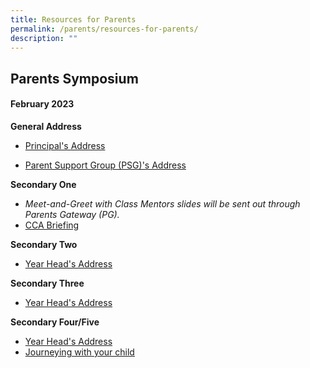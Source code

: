 ```yaml
---
title: Resources for Parents
permalink: /parents/resources-for-parents/
description: ""
---
```

## Parents Symposium 

#### February 2023

**General Address**

* [Principal's Address](https://drive.google.com/file/d/1XEBxVJMO5_Mvw9DLImW3-zFi6BJ9tbNK/view?usp=sharing)

* [Parent Support Group (PSG)'s Address](https://drive.google.com/file/d/10aXBTow5VK30KUUf0n4nTaM1yVak1ryl/view?usp=sharing)

**Secondary One**
* *Meet-and-Greet with Class Mentors slides will be sent out through Parents Gateway (PG).*
* [CCA Briefing ](https://drive.google.com/file/d/13zFyiG5HAi0nwNW_adNHYPm-DR_B3jUA/view?usp=sharing)

**Secondary Two**

* [Year Head's Address](https://drive.google.com/file/d/1vs-W1utBMtzsBPNsz9PZ9NYJx3oar5EQ/view?usp=sharing)

**Secondary Three**
* [Year Head's Address](https://drive.google.com/file/d/1zyvojJ_qEq6uc7OygvDGR0FFYSI-Zb0O/view?usp=sharing)

**Secondary Four/Five**
* [Year Head's Address](https://drive.google.com/file/d/1Ejw0mLwycexO9g8HRY_A4VBms7EQaHXR/view?usp=sharing)
* [Journeying with your child](https://drive.google.com/file/d/1Yvz_LToVTdMHqpsRjvzr7QpImFLeEe15/view?usp=sharing)